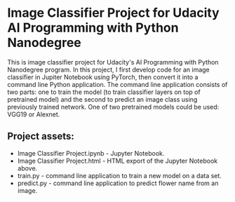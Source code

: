 # Image Classifier Project for Udacity AI Programming with Python Nanodegree

This is image classifier project for Udacity's AI Programming with Python Nanodegree program. In this project, I first develop code for an image classifier in Jupiter Notebook using PyTorch, then convert it into a command line Python application. The command line application consists of two parts: one to train the model (to train classifier layers on top of pretrained model) and the second to predict an image class using previously trained network. One of two pretrained models could be used: VGG19 or Alexnet.

## Project assets:

* Image Classifier Project.ipynb  - Jupyter Notebook.
* Image Classifier Project.html  - HTML export of the Jupyter Notebook above.
* train.py - command line application to train a new model on a data set.
* predict.py - command line application to predict flower name from an image.


